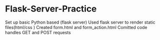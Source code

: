 # Flask-Server-Practice

Set up basic Python based (flask server)
Used flask server to render static files(html/css )
Created form.html and form_action.html
Comitted code handles GET and POST requests

